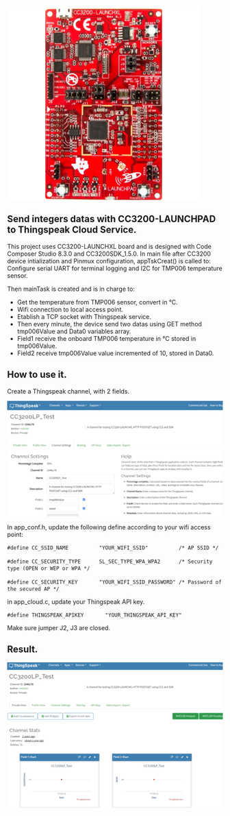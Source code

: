 ![CC3200LP!](/img/cc3200.png "")

## Send integers datas with CC3200-LAUNCHPAD to Thingspeak Cloud Service.
This project uses CC3200-LAUNCHXL board and is designed with Code Composer Studio 8.3.0 and CC3200SDK_1.5.0.
In main file after CC3200 device intialization and Pinmux configuration, appTskCreat() is called to:
Configure serial UART for terminal logging and I2C for TMP006 temperature sensor.

Then mainTask is created and is in charge to:
- Get the temperature from TMP006 sensor, convert in °C.
- Wifi connection to local access point.
- Etablish a TCP socket with Thingspeak service.
- Then every minute, the device send two datas using GET method tmp006Value and Data0 variables array.
- Field1 receive the onboard TMP006 temperature in °C stored in tmp006Value.
- Field2 receive tmp006Value value incremented of 10, stored in Data0.

## How to use it. 
Create a Thingspeak channel, with 2 fields.

![Thingspeak Channel settings!](/img/Thinkspeak_channel_settings.png "")

In app_conf.h, update the following define according to your wifi access point:
```
#define CC_SSID_NAME          "YOUR_WIFI_SSID"          /* AP SSID */

#define CC_SECURITY_TYPE      SL_SEC_TYPE_WPA_WPA2      /* Security type (OPEN or WEP or WPA */

#define CC_SECURITY_KEY       "YOUR_WIFI_SSID_PASSWORD" /* Password of the secured AP */
```

in app_cloud.c, update your Thingspeak API key.  
```
#define THINGSPEAK_APIKEY       "YOUR_THINGSPEAK_API_KEY"
```
Make sure jumper J2, J3 are closed.

## Result.
![Thingspeak Channel Visualization!](/img/Thinkspeak_channel.png "")
